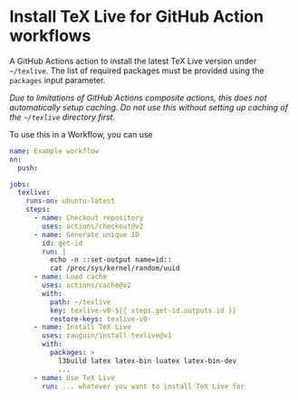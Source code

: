 # Install TeX Live for GitHub Action workflows

A GitHub Actions action to install the latest TeX Live version under `~/texlive`.
The list of required packages must be provided using the `packages` input parameter.

*Due to limitations of GitHub Actions composite actions, this does not automatically setup caching.
Do not use this without setting up caching of the `~/texlive` directory first.*

To use this in a Workflow, you can use

```yaml
name: Example workflow
on:
  push:

jobs:
  texlive:
    runs-on: ubuntu-latest
    steps:
      - name: Checkout repository
        uses: actions/checkout@v2
      - name: Generate unique ID
        id: get-id
        run: |
          echo -n ::set-output name=id::
          cat /proc/sys/kernel/random/uuid
      - name: Load cache
        uses: actions/cache@v2
        with:
          path: ~/texlive
          key: texlive-v0-${{ steps.get-id.outputs.id }}
          restore-keys: texlive-v0-
      - name: Install TeX Live
        uses: zauguin/install-texlive@v1
        with:
          packages: >
            l3build latex latex-bin luatex latex-bin-dev
            ...
      - name: Use TeX Live
        run: ... whatever you want to install TeX Live for
```
